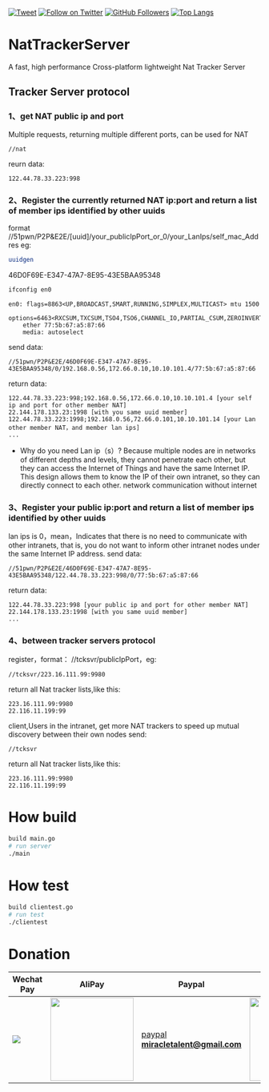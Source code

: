 [![Tweet](https://img.shields.io/twitter/url/http/Hktalent3135773.svg?style=social)](https://twitter.com/intent/follow?screen_name=Hktalent3135773) [![Follow on Twitter](https://img.shields.io/twitter/follow/Hktalent3135773.svg?style=social&label=Follow)](https://twitter.com/intent/follow?screen_name=Hktalent3135773) [![GitHub Followers](https://img.shields.io/github/followers/hktalent.svg?style=social&label=Follow)](https://github.com/hktalent/)
[![Top Langs](https://profile-counter.glitch.me/hktalent/count.svg)](https://51pwn.com)

# NatTrackerServer
A fast, high performance Cross-platform lightweight Nat Tracker Server

## Tracker Server protocol
### 1、get NAT public ip and port
Multiple requests, returning multiple different ports, can be used for NAT
```
//nat
```
reurn data:
```
122.44.78.33.223:998
```

### 2、Register the currently returned NAT ip:port and return a list of member ips identified by other uuids
format
//51pwn/P2P&E2E/[uuid]/your_publicIpPort_or_0/your_LanIps/self_mac_Addres
eg:
```bash
uuidgen
```
46D0F69E-E347-47A7-8E95-43E5BAA95348
```bash
ifconfig en0
```
```
en0: flags=8863<UP,BROADCAST,SMART,RUNNING,SIMPLEX,MULTICAST> mtu 1500
	options=6463<RXCSUM,TXCSUM,TSO4,TSO6,CHANNEL_IO,PARTIAL_CSUM,ZEROINVERT_CSUM>
	ether 77:5b:67:a5:87:66 
	media: autoselect
```
send data:
```
//51pwn/P2P&E2E/46D0F69E-E347-47A7-8E95-43E5BAA95348/0/192.168.0.56,172.66.0.10,10.10.101.4/77:5b:67:a5:87:66
```
return data:
```
122.44.78.33.223:998;192.168.0.56,172.66.0.10,10.10.101.4 [your self ip and port for other member NAT]
22.144.178.133.23:1998 [with you same uuid member]
122.44.78.33.223:1998;192.168.0.56,72.66.0.101,10.10.101.14 [your Lan other member NAT，and member lan ips]
...
```
- Why do you need Lan ip（s）?
Because multiple nodes are in networks of different depths and levels, they cannot penetrate each other, but they can access the Internet of Things and have the same Internet IP. This design allows them to know the IP of their own intranet, so they can directly connect to each other. network communication without internet

### 3、Register your public ip:port and return a list of member ips identified by other uuids
lan ips is 0，mean，Indicates that there is no need to communicate with other intranets, that is, you do not want to inform other intranet nodes under the same Internet IP address.
send data:
```
//51pwn/P2P&E2E/46D0F69E-E347-47A7-8E95-43E5BAA95348/122.44.78.33.223:998/0/77:5b:67:a5:87:66
```
return data:
```
122.44.78.33.223:998 [your public ip and port for other member NAT]
22.144.178.133.23:1998 [with you same uuid member]
...
```
### 4、between tracker servers protocol
register，format：
//tcksvr/publicIpPort，eg:
```
//tcksvr/223.16.111.99:9980
```
return all Nat tracker lists,like this:
```
223.16.111.99:9980
22.116.11.199:99
```
client,Users in the intranet, get more NAT trackers to speed up mutual discovery between their own nodes
send:
```
//tcksvr
```
return all Nat tracker lists,like this:
```
223.16.111.99:9980
22.116.11.199:99
```

# How build
```bash
build main.go
# run server
./main
```

# How test

```bash
build clientest.go
# run test
./clientest
```

# Donation
| Wechat Pay | AliPay | Paypal | BTC Pay |BCH Pay |
| --- | --- | --- | --- | --- |
|<img src=https://github.com/hktalent/myhktools/blob/master/md/wc.png>|<img width=166 src=https://github.com/hktalent/myhktools/blob/master/md/zfb.png>|[paypal](https://www.paypal.me/pwned2019) **miracletalent@gmail.com**|<img width=166 src=https://github.com/hktalent/myhktools/blob/master/md/BTC.png>|<img width=166 src=https://github.com/hktalent/myhktools/blob/master/md/BCH.jpg>|
